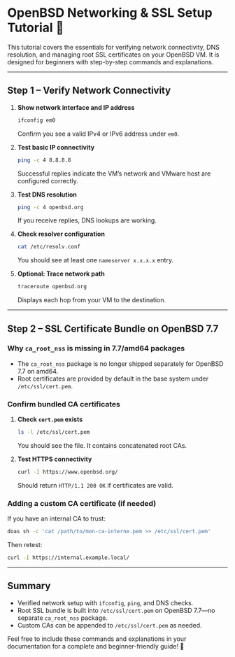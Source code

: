 # OpenBSD Networking & SSL Setup Tutorial 🚀

This tutorial covers the essentials for verifying network connectivity, DNS resolution, and managing root SSL certificates on your OpenBSD VM. It is designed for beginners with step-by-step commands and explanations.

---

## Step 1 – Verify Network Connectivity

1. **Show network interface and IP address**

   ```sh
   ifconfig em0
   ```

   Confirm you see a valid IPv4 or IPv6 address under `em0`.

2. **Test basic IP connectivity**

   ```sh
   ping -c 4 8.8.8.8
   ```

   Successful replies indicate the VM’s network and VMware host are configured correctly.

3. **Test DNS resolution**

   ```sh
   ping -c 4 openbsd.org
   ```

   If you receive replies, DNS lookups are working.

4. **Check resolver configuration**

   ```sh
   cat /etc/resolv.conf
   ```

   You should see at least one `nameserver x.x.x.x` entry.

5. **Optional: Trace network path**

   ```sh
   traceroute openbsd.org
   ```

   Displays each hop from your VM to the destination.

---

## Step 2 – SSL Certificate Bundle on OpenBSD 7.7

### Why `ca_root_nss` is missing in 7.7/amd64 packages

* The `ca_root_nss` package is no longer shipped separately for OpenBSD 7.7 on amd64.
* Root certificates are provided by default in the base system under `/etc/ssl/cert.pem`.

### Confirm bundled CA certificates

1. **Check `cert.pem` exists**

   ```sh
   ls -l /etc/ssl/cert.pem
   ```

   You should see the file. It contains concatenated root CAs.

2. **Test HTTPS connectivity**

   ```sh
   curl -I https://www.openbsd.org/
   ```

   Should return `HTTP/1.1 200 OK` if certificates are valid.

### Adding a custom CA certificate (if needed)

If you have an internal CA to trust:

```sh
doas sh -c 'cat /path/to/mon-ca-interne.pem >> /etc/ssl/cert.pem'
```

Then retest:

```sh
curl -I https://internal.example.local/
```

---

## Summary

* Verified network setup with `ifconfig`, `ping`, and DNS checks.
* Root SSL bundle is built into `/etc/ssl/cert.pem` on OpenBSD 7.7—no separate `ca_root_nss` package.
* Custom CAs can be appended to `/etc/ssl/cert.pem` as needed.

Feel free to include these commands and explanations in your documentation for a complete and beginner-friendly guide! 🚀
